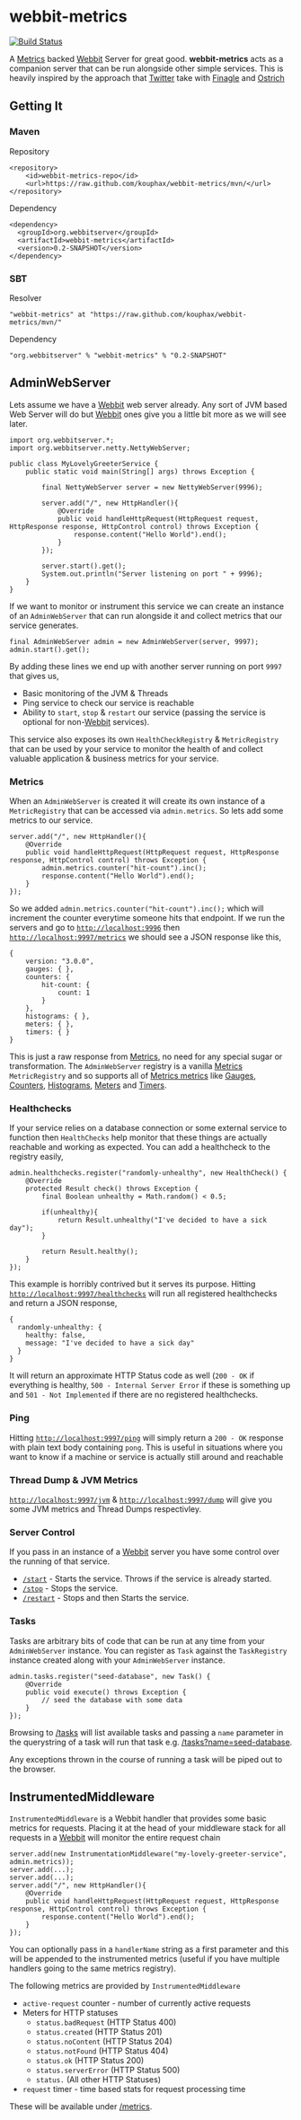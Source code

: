 # webbit-metrics

[![Build Status](https://travis-ci.org/kouphax/webbit-metrics.png?branch=master)](https://travis-ci.org/kouphax/webbit-metrics)

A [Metrics](http://metrics.codahale.com) backed [Webbit](http://webbitserver.org) Server for great good. __webbit-metrics__ acts as a companion server that can be run alongside other simple services.  This is heavily inspired by the approach that [Twitter](http://twitter.com) take with [Finagle](twitter.github.io/finagle/) and [Ostrich](https://github.com/twitter/ostrich)

## Getting It

### Maven

Repository

    <repository>
        <id>webbit-metrics-repo</id>
        <url>https://raw.github.com/kouphax/webbit-metrics/mvn/</url>
    </repository>

Dependency

    <dependency>
      <groupId>org.webbitserver</groupId>
      <artifactId>webbit-metrics</artifactId>
      <version>0.2-SNAPSHOT</version>
    </dependency>
    
### SBT

Resolver

	"webbit-metrics" at "https://raw.github.com/kouphax/webbit-metrics/mvn/"
    
Dependency

    "org.webbitserver" % "webbit-metrics" % "0.2-SNAPSHOT"

## AdminWebServer

Lets assume we have a [Webbit](http://webbitserver.org) web server already.  Any sort of JVM based Web Server will do but [Webbit](http://webbitserver.org) ones give you a little bit more as we will see later. 

    import org.webbitserver.*;
    import org.webbitserver.netty.NettyWebServer;
    
    public class MyLovelyGreeterService {
        public static void main(String[] args) throws Exception {
    
            final NettyWebServer server = new NettyWebServer(9996);
    
            server.add("/", new HttpHandler(){
                @Override
                public void handleHttpRequest(HttpRequest request, HttpResponse response, HttpControl control) throws Exception {
                    response.content("Hello World").end();
                }
            });
    
            server.start().get();
            System.out.println("Server listening on port " + 9996);
        }
    }
    
If we want to monitor or instrument this service we can create an instance of an `AdminWebServer` that can run alongside it and collect metrics that our service generates.

	final AdminWebServer admin = new AdminWebServer(server, 9997);
    admin.start().get();
    
By adding these lines we end up with another server running on port `9997` that gives us,

- Basic monitoring of the JVM & Threads
- Ping service to check our service is reachable
- Ability to `start`, `stop` & `restart` our service (passing the service is optional for non-[Webbit](http://webbitserver.org) services).

This service also exposes its own `HealthCheckRegistry` & `MetricRegistry` that can be used by your service to monitor the health of and collect valuable application & business metrics for your service.

### Metrics

When an `AdminWebServer` is created it will create its own instance of a `MetricRegistry` that can be accessed via `admin.metrics`.  So lets add some metrics to our service.

    server.add("/", new HttpHandler(){
        @Override
        public void handleHttpRequest(HttpRequest request, HttpResponse response, HttpControl control) throws Exception {
            admin.metrics.counter("hit-count").inc();
            response.content("Hello World").end();
        }
    });
    
So we added `admin.metrics.counter("hit-count").inc();` which will increment the counter everytime someone hits that endpoint.  If we run the servers and go to [`http://localhost:9996`](http://localhost:9996) then [`http://localhost:9997/metrics`](http://127.0.0.1:9997/metrics) we should see a JSON response like this,

    {
    	version: "3.0.0",
    	gauges: { },
    	counters: {
    		hit-count: {
    			count: 1
    		}
    	},
    	histograms: { },
    	meters: { },
    	timers: { }
    }

This is just a raw response from [Metrics](http://metrics.codahale.com), no need for any special sugar or transformation.  The `AdminWebServer` registry is a vanilla [Metrics](http://metrics.codahale.com) `MetricRegistry` and so supports all of [Metrics metrics](http://metrics.codahale.com/manual/core/) like [Gauges](http://metrics.codahale.com/manual/core/#gauges), [Counters](http://metrics.codahale.com/manual/core/#counters), [Histograms](http://metrics.codahale.com/manual/core/#histograms), [Meters](http://metrics.codahale.com/manual/core/#meters) and [Timers](http://metrics.codahale.com/manual/core/#timers).

### Healthchecks

If your service relies on a database connection or some external service to function then `HealthChecks` help monitor that these things are actually reachable and working as expected.  You can add a healthcheck to the registry easily,

    admin.healthchecks.register("randomly-unhealthy", new HealthCheck() {
        @Override
        protected Result check() throws Exception {
            final Boolean unhealthy = Math.random() < 0.5;
            
            if(unhealthy){
                return Result.unhealthy("I've decided to have a sick day");
            }
            
            return Result.healthy();
        }
    });
    
This example is horribly contrived but it serves its purpose.  Hitting [`http://localhost:9997/healthchecks`](http://127.0.0.1:9997/healthchecks) will run all registered healthchecks and return a JSON response,

    {
      randomly-unhealthy: {
        healthy: false,
        message: "I've decided to have a sick day"
      }
    }
    
It will return an approximate HTTP Status code as well (`200 - OK` if everything is healthy, `500 - Internal Server Error` if these is something up and `501 - Not Implemented` if there are no registered healthchecks.

### Ping

Hitting [`http://localhost:9997/ping`](http://127.0.0.1:9997/ping) will simply return a `200 - OK` response with plain text body containing `pong`.  This is useful in situations where you want to know if a machine or service is actually still around and reachable

### Thread Dump & JVM Metrics

[`http://localhost:9997/jvm`](http://127.0.0.1:9997/jvm) & [`http://localhost:9997/dump`](http://127.0.0.1:9997/dump) will give you some JVM metrics and Thread Dumps respectivley.

### Server Control

If you pass in an instance of a [Webbit](http://webbitserver.org) server you have some control over the running of that service. 

- [`/start`](http://127.0.0.1:9997/start) - Starts the service.  Throws if the service is already started.
- [`/stop`](http://127.0.0.1:9997/stop) - Stops the service.
- [`/restart`](http://127.0.0.1:9997/restart) - Stops and then Starts the service.

### Tasks

Tasks are arbitrary bits of code that can be run at any time from your `AdminWebServer` instance.  You can register as `Task` against the `TaskRegistry` instance created along with your `AdminWebServer` instance.

    admin.tasks.register("seed-database", new Task() {
        @Override
        public void execute() throws Exception {
            // seed the database with some data
        }
    });
    
Browsing to [/tasks](http://localhost:9997/tasks) will list available tasks and passing a `name` parameter in the querystring of a task will run that task e.g. [/tasks?name=seed-database](http://localhost:9997/tasks?name=seed-database).

Any exceptions thrown in the course of running a task will be piped out to the browser.

## InstrumentedMiddleware

`InstrumentedMiddleware` is a Webbit handler that provides some basic metrics for requests.  Placing it at the head of your middleware stack for all requests in a [Webbit](http://webbitserver.org) will monitor the entire request chain

    server.add(new InstrumentationMiddleware("my-lovely-greeter-service", admin.metrics));
    server.add(...);
    server.add(...);
    server.add("/", new HttpHandler(){
        @Override
        public void handleHttpRequest(HttpRequest request, HttpResponse response, HttpControl control) throws Exception {
            response.content("Hello World").end();
        }
    });

You can optionally pass in a `handlerName` string as a first parameter and this will be appended to the instrumented metrics (useful if you have multiple handlers going to the same metrics registry).

The following metrics are provided by `InstrumentedMiddleware`

- `active-request` counter - number of currently active requests
- Meters for HTTP statuses
  - `status.badRequest` (HTTP Status 400)
  - `status.created` (HTTP Status 201)
  - `status.noContent` (HTTP Status 204)
  - `status.notFound` (HTTP Status 404)
  - `status.ok` (HTTP Status 200)
  - `status.serverError` (HTTP Status 500)
  - `status.` (All other HTTP Statuses)
- `request` timer - time based stats for request processing time

These will be available under [/metrics](http://localhost:9996/metrics).
